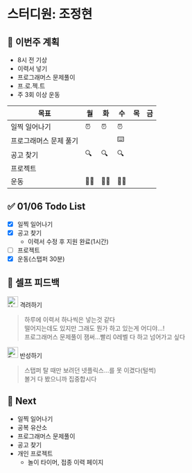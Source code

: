 # 스터디원: 조정현

## 🚀 이번주 계획

- 8시 전 기상
- 이력서 넣기
- 프로그래머스 문제풀이
- 프.로.젝.트
- 주 3회 이상 운동

| 목표                   | 월  | 화  | 수  | 목  | 금  |
| ---------------------- | --- | --- | --- | --- | --- |
| 일찍 일어나기          | ⏰  | ⏰  | ⏰  |     |     |
| 프로그래머스 문제 풀기 |     |     | ⌨️  |     |     |
| 공고 찾기              | 🔍  | 🔍  | 🔍  |     |     |
| 프로젝트               |     |     |     |     |     |
| 운동                   | 🏃‍♀️  | 🏃‍♀️  | 🏃‍♀️  |     |     |

## ✅ 01/06 Todo List

- [x] 일찍 일어나기
- [x] 공고 찾기
  - 이력서 수정 후 지원 완료(1시간)
- [ ] 프로젝트
- [x] 운동(스탭퍼 30분)

## 🎉 셀프 피드백

<img src="https://raw.githubusercontent.com/Tarikul-Islam-Anik/Animated-Fluent-Emojis/master/Emojis/Smilies/Hugging%20Face.png" alt="Hugging Face" width="25" height="25"> 격려하기</img>

> 하루에 이력서 하나씩은 넣는것 같다<br>
> 떨어지는데도 있지만 그래도 뭔가 하고 있는게 어디야...!<br>
> 프로그래머스 문제풀이 잼써...빨리 0레벨 다 하고 넘어가고 싶다

<img src="https://raw.githubusercontent.com/Tarikul-Islam-Anik/Animated-Fluent-Emojis/master/Emojis/Smilies/Face%20with%20Monocle.png" alt="Face with Monocle" width="25" height="25"> 반성하기</img>

> 스탭퍼 탈 때만 보려던 넷플릭스...를 못 이겼다(털썩)<br>
> 볼거 다 봤으니까 집중합시다

## 🌱 Next

- 일찍 일어나기
- 공복 유산소
- 프로그래머스 문제풀이
- 공고 찾기
- 개인 프로젝트
  - 놀이 타이머, 접종 이력 페이지

